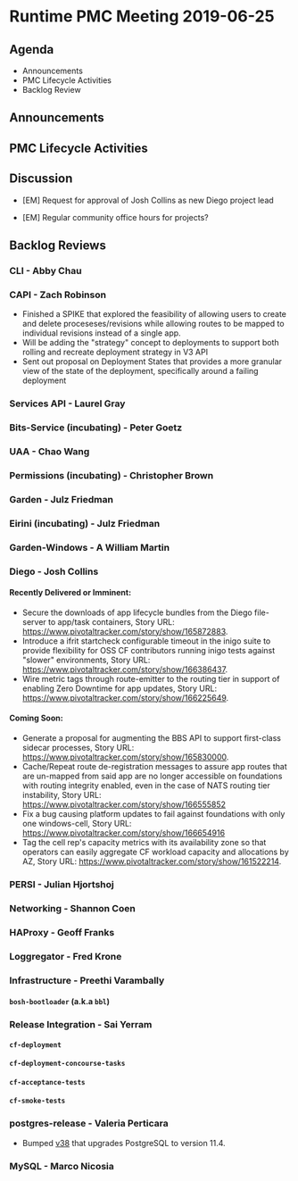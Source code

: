 # Runtime PMC Meeting 2019-06-25

## Agenda

* Announcements
* PMC Lifecycle Activities
* Backlog Review


## Announcements


## PMC Lifecycle Activities


## Discussion

- [EM] Request for approval of Josh Collins as new Diego project lead

- [EM] Regular community office hours for projects?


## Backlog Reviews

### CLI - Abby Chau


### CAPI - Zach Robinson

- Finished a SPIKE that explored the feasibility of allowing users to create and delete proceseses/revisions while allowing routes to be mapped to individual revisions instead of a single app.
- Will be adding the "strategy" concept to deployments to support both rolling and recreate deployment strategy in V3 API
- Sent out proposal on Deployment States that provides a more granular view of the state of the deployment, specifically around a failing deployment

### Services API - Laurel Gray


### Bits-Service (incubating) - Peter Goetz


### UAA - Chao Wang


### Permissions (incubating) - Christopher Brown


### Garden - Julz Friedman


### Eirini (incubating) - Julz Friedman


### Garden-Windows - A William Martin


### Diego - Josh Collins
#### Recently Delivered or Imminent:
- Secure the downloads of app lifecycle bundles from the Diego file-server to app/task containers, Story URL: https://www.pivotaltracker.com/story/show/165872883.
- Introduce a ifrit startcheck configurable timeout in the inigo suite to provide flexibility for OSS CF contributors running inigo tests against "slower" environments, Story URL: https://www.pivotaltracker.com/story/show/166386437.
- Wire metric tags through route-emitter to the routing tier in support of enabling Zero Downtime for app updates, Story URL: https://www.pivotaltracker.com/story/show/166225649.
#### Coming Soon:
- Generate a proposal for augmenting the BBS API to support first-class sidecar processes, Story URL: https://www.pivotaltracker.com/story/show/165830000.
- Cache/Repeat route de-registration messages to assure app routes that are un-mapped from said app are no longer accessible on foundations with routing integrity enabled, even in the case of NATS routing tier instability, Story URL: https://www.pivotaltracker.com/story/show/166555852
- Fix a bug causing platform updates to fail against foundations with only one windows-cell, Story URL: https://www.pivotaltracker.com/story/show/166654916 
- Tag the cell rep's capacity metrics with its availability zone so that operators can easily aggregate CF workload capacity and allocations by AZ, Story URL: https://www.pivotaltracker.com/story/show/161522214.


### PERSI - Julian Hjortshoj


### Networking - Shannon Coen


### HAProxy - Geoff Franks


### Loggregator - Fred Krone


### Infrastructure - Preethi Varambally

#### `bosh-bootloader` (a.k.a `bbl`)


### Release Integration - Sai Yerram

#### `cf-deployment`


#### `cf-deployment-concourse-tasks`


#### `cf-acceptance-tests`


#### `cf-smoke-tests`


### postgres-release - Valeria Perticara
- Bumped [v38](https://github.com/cloudfoundry/postgres-release/releases/tag/v38) that upgrades PostgreSQL to version 11.4.

### MySQL - Marco Nicosia
